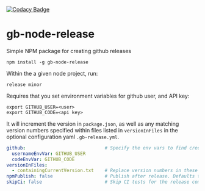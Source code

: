[![Codacy Badge](https://api.codacy.com/project/badge/Grade/5841f98e584e48d2bd78cd22a412d43e)](https://www.codacy.com/app/GroupByInc/gb-node-release?utm_source=github.com&amp;utm_medium=referral&amp;utm_content=groupby/gb-node-release&amp;utm_campaign=Badge_Grade)

# gb-node-release
Simple NPM package for creating github releases

```
npm install -g gb-node-release
```

Within the a given node project, run:
```
release minor
```

Requires that you set environment variables for github user, and API key:
```
export GITHUB_USER=<user>
export GITHUB_CODE=<api key>
```

It will increment the version in `package.json`, as well as any matching 
version numbers specified within files listed in `versionInFiles` in the 
optional configuration yaml `.gb-release.yml`.

```yaml
github:                             # Specify the env vars to find credentials
  usernameEnvVar: GITHUB_USER
  codeEnvVar: GITHUB_CODE
versionInFiles:
  - containingCurrentVersion.txt    # Replace version numbers in these files
npmPublish: false                   # Publish after release. Defaults to false
skipCi: false                       # Skip CI tests for the release commit. Defaults to false
```